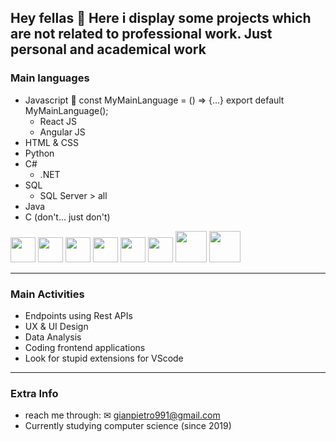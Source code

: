 ## Hey fellas 👋 Here i display some projects which are not related to professional work. Just personal and academical work

### Main languages
* Javascript 📍 const MyMainLanguage = () => {...} export default MyMainLanguage();
  * React JS
  * Angular JS
* HTML & CSS
* Python
* C#
  * .NET
* SQL
  * SQL Server > all
* Java
* C (don't... just don't)
<img src="https://github.com/Gianmbraga/Gianmbraga/assets/125613344/ebb844c5-c181-432b-ab77-b280bf861a21" width="40" height="40">
<img src="https://github.com/Gianmbraga/Gianmbraga/assets/125613344/385d9481-2265-404c-9b97-be590ec5dc2e" width="40" height="40">
<img src="https://github.com/Gianmbraga/Gianmbraga/assets/125613344/e6bb2fbf-d2c8-49dc-b158-a16c409b8e06" width="40" height="40">
<img src="https://github.com/Gianmbraga/Gianmbraga/assets/125613344/5d986bfd-d75a-4735-ac09-1f3b17b095b0" width="40" height="40">
<img src="https://github.com/Gianmbraga/Gianmbraga/assets/125613344/fb44b014-53cb-4259-ace4-220143961894" width="40" height="40">
<img src="https://github.com/Gianmbraga/Gianmbraga/assets/125613344/f7ce01cf-2741-4bdf-927e-ad6693a044a9" width="40" height="40">
<img src="https://github.com/Gianmbraga/Gianmbraga/assets/125613344/1dfff505-ad5d-4873-8d30-7597b16e7d86/200x150" width="50" height="50">
<img src="https://github.com/Gianmbraga/Gianmbraga/assets/125613344/1dfff505-ad5d-4873-8d30-7597b16e7d86/200x150" width="50" height="50">

- - - -

### Main Activities

* Endpoints using Rest APIs
* UX & UI Design
* Data Analysis
* Coding frontend applications
* Look for stupid extensions for VScode
  
- - - -

### Extra Info

* reach me through: ✉ gianpietro991@gmail.com
* Currently studying computer science (since 2019)

<!--
**Gianmbraga/Gianmbraga** is a ✨ _special_ ✨ repository because its `README.md` (this file) appears on your GitHub profile.

Here are some ideas to get you started:

- 🔭 I’m currently working on ...
- 🌱 I’m currently learning ...
- 👯 I’m looking to collaborate on ...
- 🤔 I’m looking for help with ...
- 💬 Ask me about ...
- 📫 How to reach me: ...
- 😄 Pronouns: ...
- ⚡ Fun fact: ...
-->

